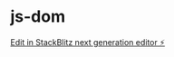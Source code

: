 # js-dom

[Edit in StackBlitz next generation editor ⚡️](https://stackblitz.com/~/github.com/marmariadev/js-dom)